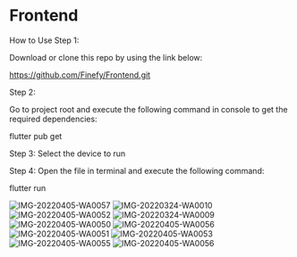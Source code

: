 # Frontend
How to Use
Step 1:

Download or clone this repo by using the link below:

https://github.com/Finefy/Frontend.git


Step 2:

Go to project root and execute the following command in console to get the required dependencies:

flutter pub get 


Step 3:
Select the device to run 


Step 4:
Open the file in terminal and execute the following command:

flutter run

![IMG-20220405-WA0057](https://user-images.githubusercontent.com/78138916/161818610-9d4ec1a4-efe8-42ef-a984-894c0dcfe8e2.jpg)
![IMG-20220324-WA0010](https://user-images.githubusercontent.com/78138916/161818618-ba795433-149a-4a5e-9c2b-ac08c7199ca2.jpg)
![IMG-20220405-WA0052](https://user-images.githubusercontent.com/78138916/161818624-31760a97-e5af-4fb2-b40c-6fd29f559436.jpg)
![IMG-20220324-WA0009](https://user-images.githubusercontent.com/78138916/161818633-9461ebd0-eb08-42c3-9999-0f4a81158940.jpg)
![IMG-20220405-WA0050](https://user-images.githubusercontent.com/78138916/161818642-e22960fc-c8df-450c-9818-bb2560ce0c33.jpg)
![IMG-20220405-WA0056](https://user-images.githubusercontent.com/78138916/161818651-e4b871a1-257c-47d3-99f5-10df10b60bd5.jpg)![IMG-20220405-WA0051](https://user-images.githubusercontent.com/78138916/161818733-057ab11d-20b9-434b-b1b7-4628dd4b88d0.jpg)
![IMG-20220405-WA0053](https://user-images.githubusercontent.com/78138916/161818798-f8f1e3bf-630e-4935-8979-6c580c8102a8.jpg)
![IMG-20220405-WA0055](https://user-images.githubusercontent.com/78138916/161818831-cffaa8cc-4f72-4009-9f22-4ff91885fe6e.jpg)
![IMG-20220405-WA0056](https://user-images.githubusercontent.com/78138916/161818861-c4858ef1-de53-4370-8cc3-f7d22020a2f3.jpg)
